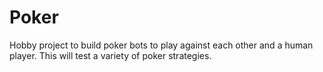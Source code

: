 # Poker

Hobby project to build poker bots to play against each other and a human player. This will test a variety of poker strategies.